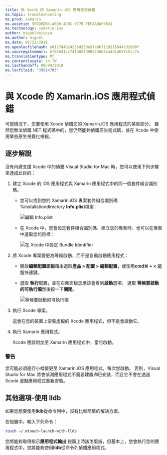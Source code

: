 ```yaml
---
title: 與 Xcode 的 Xamarin.iOS 應用程式偵錯
ms.topic: troubleshooting
ms.prod: xamarin
ms.assetid: 5FDDEDB3-AEB9-4D9C-9F7B-FEFAA9AF0031
ms.technology: xamarin-ios
author: migueldeicaza
ms.author: miguel
ms.date: 02/22/2018
ms.openlocfilehash: e0127d4b24236d350e5fa967110316544c320d0f
ms.sourcegitcommit: bf05041cc74fb05fd906746b8ca4d1403fc5cc7a
ms.translationtype: MT
ms.contentlocale: zh-TW
ms.lasthandoff: 08/04/2018
ms.locfileid: "39514705"
---
```

# <a name="debugging-xamarinios-apps-with-xcode"></a>與 Xcode 的 Xamarin.iOS 應用程式偵錯

可能情況下，您要使用 Xcode 偵錯您的 Xamarin.iOS 應用程式的某些部分。 雖然您無法偵錯.NET 程式碼中的，您仍然能夠偵錯原生程式碼，並在 Xcode 中使用某些原生視覺化檢視。

## <a name="walkthrough"></a>逐步解說

沒有內建支援 Xcode 中的偵錯 Visual Studio for Mac 時，您可以使用下列步驟來達成此目的：

1. 建立 Xcode 的 iOS 應用程式與 Xamarin 應用程式中的同一個套件組合識別碼。
   
    - 您可以找到您的 Xamarin.iOS 專案套件組合識別碼 %installationdirectory **Info.plist**檔案：

        ![編輯 Info.plist](debugging-with-xcode-images/vsmac-infoplist.png "編輯 Info.list")

    - 在 Xcode 中，您會設定套件組合識別碼，建立您的專案時，也可以在專案中選取您的目標：

        ![在 Xcode 中設定 Bundle Identifier](debugging-with-xcode-images/xcode-bundle.png "在 Xcode 中設定套件組合識別碼")

2. 將 Xcode 專案變更為等候啟動，而不是自動啟動應用程式：

    - 開啟**編輯配置面板**藉由選取**產品 > 配置 > 編輯配置**，或使用**cmd⌘ + <** 鍵盤快速鍵。

    - 選取 **執行**配置，並在右側面板您應該會看到**啟動**選項。 選取 **等候要啟動的可執行檔**然後按一下**關閉**。

        ![等候要啟動的可執行檔](debugging-with-xcode-images/xcode-schemes.png "等候要啟動的可執行檔")

3. 執行 Xcode 專案。

    這會在您的裝置上安裝虛擬的 Xcode 應用程式，但不是會啟動它。

4. 執行 Xamarin 應用程式。

    Xcode 應該附加至 Xamarin 應用程式中，當它啟動。

### <a name="caveats"></a>警告

您可能必須進行小幅變更至 Xamarin.iOS 應用程式，每次您啟動。 否則，Visual Studio for Mac 將會偵測應用程式不需要建置*和*已安裝，而且它不會在透過 Xcode 虛擬應用程式重新安裝。

## <a name="alternative---using-lldb"></a>其他選項-使用 lldb

如果您想要使用**lldb**從命令列中，沒有比較簡單的解決方案。

在殼層中，輸入下列命令：

```bash
touch ~/.mtouch-launch-with-lldb
```

您將能夠取得指示**應用程式輸出** 視窗上時該怎麼辦，但基本上，您會執行您的應用程式中，您將能夠使用**lldb**從命令列偵錯應用程式。

